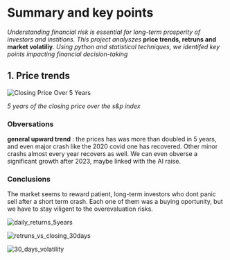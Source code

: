 # Summary and key points
*Understanding financial risk is essential for long-term prosperity of investors and institions. This project analyszes* **price trends, retruns and market volatiliy**. *Using python and statistical techniques, we identifed key points impacting financial decision-taking*



## 1. Price trends
![Closing Price Over 5 Years](https://raw.githubusercontent.com/rhettoria/-market-risk-analytics-/main/graphs/close_price_5years.png)

*5 years of the closing price over the s&p index*
### Obversations
**general upward trend** : the prices has was more than doubled in 5 years, and even major crash like the 2020 covid one has recovered. Other minor crashs almost every year recovers as well. We can even obverse a significant growth after 2023, maybe linked with the AI raise. 

### Conclusions 
The market seems to reward patient, long-term investors who dont panic sell after a short term crash. Each one of them was a buying oportunity, but we have to stay viligent to the overevaluation risks. 







![daily_returns_5years](https://github.com/user-attachments/assets/90b463fa-e2ed-4619-9424-ed33dd86e30b)


![retruns_vs_closing_30days](https://github.com/user-attachments/assets/43793a93-374b-4fb2-8d34-e709d6559575)


![30_days_volatility](https://github.com/user-attachments/assets/0dfec711-6888-4a6e-aeff-33dbcf909dd8)

